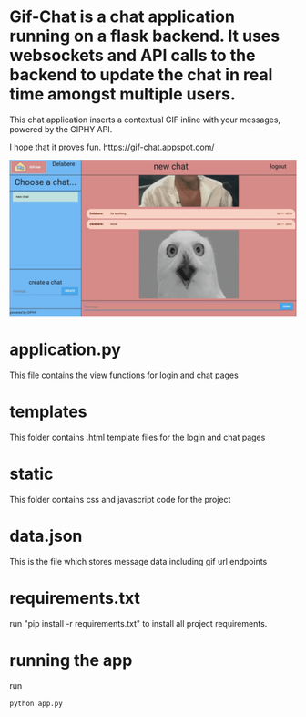 # Gif-Chat is a chat application running on a flask backend. It uses websockets and API calls to the backend to update the chat in real time amongst multiple users.

This chat application inserts a contextual GIF inline with your messages, powered by the GIPHY API.

I hope that it proves fun. https://gif-chat.appspot.com/

![Image description](gif-chat.jpeg)

# application.py
This file contains the view functions for login and chat pages

# templates
This folder contains .html template files for the login and chat pages

# static
This folder contains css and javascript code for the project

# data.json
This is the file which stores message data including gif url endpoints

# requirements.txt
run
"pip install -r requirements.txt"
to install all project requirements.

# running the app
run
```
python app.py
```
